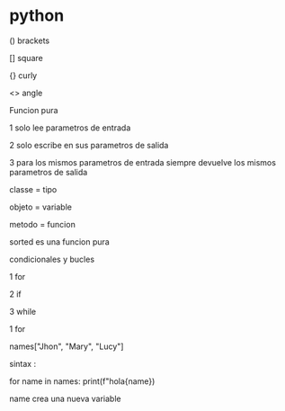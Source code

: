 # python

() brackets 

[] square

{} curly

<> angle

Funcion pura

1 solo lee parametros de entrada 

2 solo escribe en sus parametros de salida 

3 para los mismos parametros de entrada siempre devuelve los mismos parametros de salida

classe = tipo

objeto = variable

metodo = funcion 

sorted es una funcion pura

condicionales y bucles

1 for

2 if

3 while

1 for   

names["Jhon", "Mary", "Lucy"]

sintax :

for name in names:
    print(f"hola{name})


name crea una nueva variable